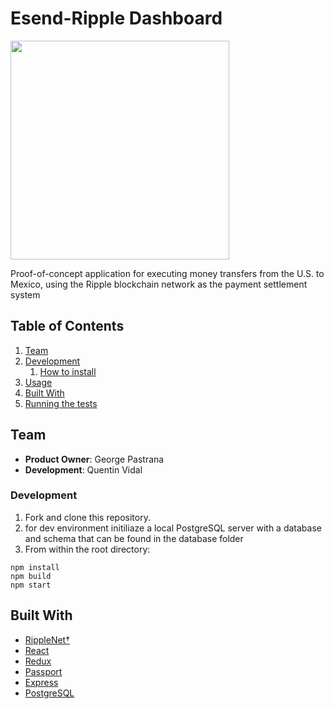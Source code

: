 # Esend-Ripple Dashboard


<img src="https://static.wixstatic.com/media/a4bb67_7d31ea46c3c2410890404ae49524d848~mv2.png/v1/fill/w_538,h_306,al_c,q_85,usm_0.66_1.00_0.01/ESend%20Logo%20-%20White.webp" width="350">


Proof-of-concept application for executing money transfers from the U.S. to Mexico, using the Ripple blockchain network as the payment settlement system

## Table of Contents


1. [Team](#team)
2. [Development](#development)
    1. [How to install](#install)
3. [Usage](#usage)
4. [Built With](#built)
5. [Running the tests](#tests)

## Team

- __Product Owner__: George Pastrana
- __Development__: Quentin Vidal


### Development

1. Fork and clone this repository.
2. for dev environment initiliaze a local PostgreSQL server with a database and schema that can be found
   in the database folder
3. From within the root directory:
```
npm install
npm build
npm start
```


## Built With

* [RippleNet†](https://ripple.com/ripplenet/)
* [React](https://reactjs.org)
* [Redux](https://react-redux.js.org)
* [Passport](http://www.passportjs.org)
* [Express](https://expressjs.com)
* [PostgreSQL](https://www.postgresql.org)


